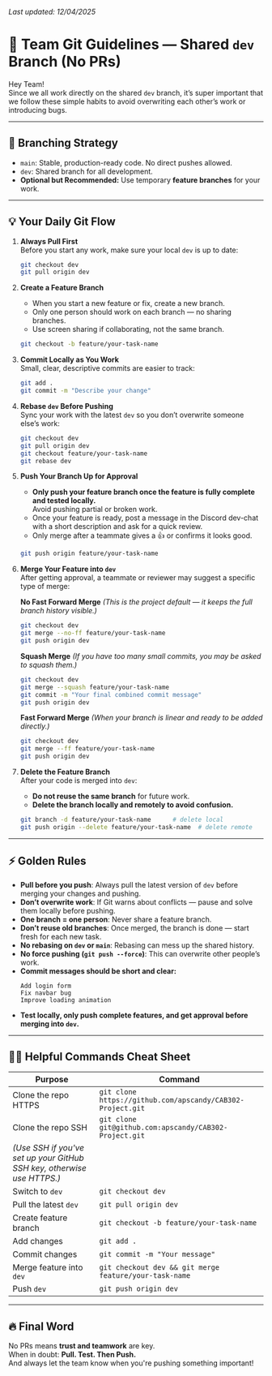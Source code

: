 _Last updated: 12/04/2025_

# 🚀 Team Git Guidelines — Shared `dev` Branch (No PRs)

Hey Team!  
Since we all work directly on the shared `dev` branch, it’s super important that we follow these simple habits to avoid overwriting each other’s work or introducing bugs.

---

## 🌳 Branching Strategy

- `main`: Stable, production-ready code. No direct pushes allowed.
- `dev`: Shared branch for all development.
- **Optional but Recommended:** Use temporary **feature branches** for your work.

---

## 💡 Your Daily Git Flow

1. **Always Pull First**  
   Before you start any work, make sure your local `dev` is up to date:
   ```bash
   git checkout dev
   git pull origin dev
   ```

2. **Create a Feature Branch**
   - When you start a new feature or fix, create a new branch.
   - Only one person should work on each branch — no sharing branches.
   - Use screen sharing if collaborating, not the same branch.
   ```bash
   git checkout -b feature/your-task-name
   ```

3. **Commit Locally as You Work**  
   Small, clear, descriptive commits are easier to track:
   ```bash
   git add .
   git commit -m "Describe your change"
   ```

4. **Rebase `dev` Before Pushing**  
   Sync your work with the latest `dev` so you don’t overwrite someone else’s work:
   ```bash
   git checkout dev
   git pull origin dev
   git checkout feature/your-task-name
   git rebase dev
   ```

5. **Push Your Branch Up for Approval**
   - **Only push your feature branch once the feature is fully complete and tested locally.**  
     Avoid pushing partial or broken work.
   - Once your feature is ready, post a message in the Discord dev-chat with a short description and ask for a quick review.
   - Only merge after a teammate gives a 👍 or confirms it looks good.
   ```bash
   git push origin feature/your-task-name
   ```

6. **Merge Your Feature into `dev`**  
   After getting approval, a teammate or reviewer may suggest a specific type of merge:

   **No Fast Forward Merge** *(This is the project default — it keeps the full branch history visible.)*
   ```bash
   git checkout dev
   git merge --no-ff feature/your-task-name
   git push origin dev
   ```

   **Squash Merge** *(If you have too many small commits, you may be asked to squash them.)*
   ```bash
   git checkout dev
   git merge --squash feature/your-task-name
   git commit -m "Your final combined commit message"
   git push origin dev
   ```

   **Fast Forward Merge** *(When your branch is linear and ready to be added directly.)*
   ```bash
   git checkout dev
   git merge --ff feature/your-task-name
   git push origin dev
   ```

7. **Delete the Feature Branch**  
   After your code is merged into `dev`:
   - **Do not reuse the same branch** for future work.
   - **Delete the branch locally and remotely to avoid confusion.**
   ```bash
   git branch -d feature/your-task-name      # delete local
   git push origin --delete feature/your-task-name  # delete remote
   ```

---

## ⚡ Golden Rules

- **Pull before you push**: Always pull the latest version of `dev` before merging your changes and pushing.
- **Don’t overwrite work**: If Git warns about conflicts — pause and solve them locally before pushing.
- **One branch = one person**: Never share a feature branch.
- **Don’t reuse old branches**: Once merged, the branch is done — start fresh for each new task.
- **No rebasing on `dev` or `main`**: Rebasing can mess up the shared history.
- **No force pushing (`git push --force`)**: This can overwrite other people’s work.
- **Commit messages should be short and clear:**
   ```
   Add login form  
   Fix navbar bug  
   Improve loading animation  
   ```
- **Test locally, only push complete features, and get approval before merging into `dev`.**

---

## 🧑‍🏫 Helpful Commands Cheat Sheet

| Purpose                  | Command                                                    |
|---------------------------|------------------------------------------------------------|
| Clone the repo HTTPS      | `git clone https://github.com/apscandy/CAB302-Project.git` |
| Clone the repo SSH        | `git clone git@github.com:apscandy/CAB302-Project.git`     |
| *(Use SSH if you've set up your GitHub SSH key, otherwise use HTTPS.)*                 |
| Switch to `dev`           | `git checkout dev`                                         |
| Pull the latest `dev`     | `git pull origin dev`                                      |
| Create feature branch     | `git checkout -b feature/your-task-name`                   |
| Add changes               | `git add .`                                                |
| Commit changes            | `git commit -m "Your message"`                             |
| Merge feature into `dev`  | `git checkout dev && git merge feature/your-task-name`     |
| Push `dev`                | `git push origin dev`                                      |

---

## 🔥 Final Word

No PRs means **trust and teamwork** are key.  
When in doubt: **Pull. Test. Then Push.**  
And always let the team know when you're pushing something important!
